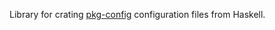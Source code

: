 Library for crating [pkg-config][Pkg-config Homepage] configuration files from
Haskell.

[Pkg-config Homepage]:
  http://www.freedesktop.org/wiki/Software/pkg-config/
  "Pkg-configh Homepage"
